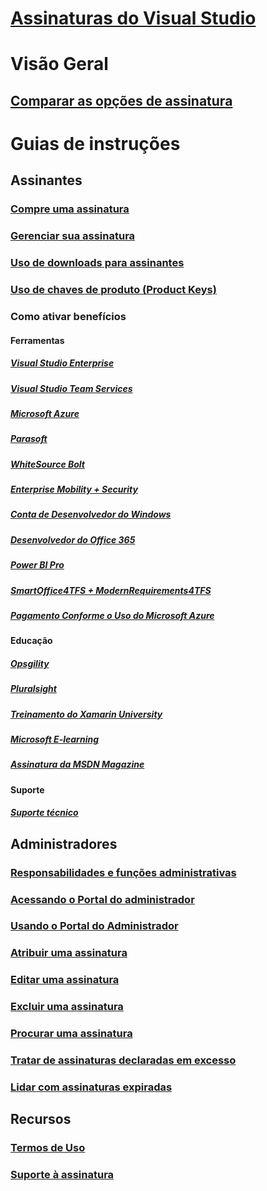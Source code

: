 # [Assinaturas do Visual Studio](index.md)
# Visão Geral
## [Comparar as opções de assinatura](compare-subscriptions.md)

# Guias de instruções
##  Assinantes
### [Compre uma assinatura](buy-vs-subscriptions.md)
### [Gerenciar sua assinatura](manage-vs-subscriptions.md)
### [Uso de downloads para assinantes](subscriber-downloads.md)
### [Uso de chaves de produto (Product Keys)](product-keys.md)
### Como ativar benefícios
#### Ferramentas
##### [Visual Studio Enterprise](vs-ide-benefit.md) 
##### [Visual Studio Team Services](vs-vsts.md)
##### [Microsoft Azure](vs-azure.md) 
##### [Parasoft](vs-parasoft.md)
##### [WhiteSource Bolt](vs-whitesource.md)
##### [Enterprise Mobility + Security](vs-ems.md)
##### [Conta de Desenvolvedor do Windows](vs-windows-dev.md)
##### [Desenvolvedor do Office 365](vs-office-dev.md)
##### [Power BI Pro](vs-pbi.md)
##### [SmartOffice4TFS + ModernRequirements4TFS](vs-modernreq.md)
##### [Pagamento Conforme o Uso do Microsoft Azure](vs-azure-payg.md) 
#### Educação
##### [Opsgility](vs-opsgility.md)
##### [Pluralsight](vs-pluralsight.md)
##### [Treinamento do Xamarin University](vs-xamarin.md)
##### [Microsoft E-learning](vs-elearn.md)
##### [Assinatura da MSDN Magazine](vs-msdn.md)
#### Suporte
##### [Suporte técnico](vs-tech-support.md)

## Administradores
### [Responsabilidades e funções administrativas](admin-responsibilities.md)
### [Acessando o Portal do administrador](access-admin-portal.md)
### [Usando o Portal do Administrador](using-admin-portal.md)
### [Atribuir uma assinatura](assign-license.md)
### [Editar uma assinatura](edit-license.md)
### [Excluir uma assinatura](delete-license.md)
### [Procurar uma assinatura](search-license.md)
### [Tratar de assinaturas declaradas em excesso](handle-overclaimed-license.md)
### [Lidar com assinaturas expiradas](handle-expired-license.md)

## Recursos
### [Termos de Uso](vs-license-terms.md)
### [Suporte à assinatura](https://www.visualstudio.com/subscriptions/support/)
